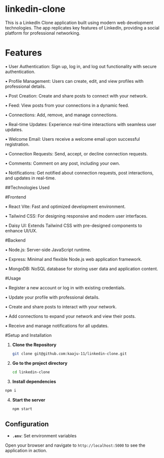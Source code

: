 # linkedin-clone

This is a LinkedIn Clone application built using modern web development technologies. The app replicates key features of LinkedIn, providing a social platform for professional networking.

# Features

• User Authentication: Sign up, log in, and log out functionality with secure authentication.

• Profile Management: Users can create, edit, and view profiles with professional details.

• Post Creation: Create and share posts to connect with your network.

• Feed: View posts from your connections in a dynamic feed.

• Connections: Add, remove, and manage connections.

• Real-time Updates: Experience real-time interactions with seamless user updates.

• Welcome Email: Users receive a welcome email upon successful registration.

• Connection Requests: Send, accept, or decline connection requests.

• Comments: Comment on any post, including your own.

• Notifications: Get notified about connection requests, post interactions, and updates in real-time.


##Technologies Used

#Frontend

• React Vite: Fast and optimized development environment.

• Tailwind CSS: For designing responsive and modern user interfaces.

• Daisy UI: Extends Tailwind CSS with pre-designed components to enhance UI/UX.

#Backend

• Node.js: Server-side JavaScript runtime.

• Express: Minimal and flexible Node.js web application framework.

• MongoDB: NoSQL database for storing user data and application content.


#Usage

• Register a new account or log in with existing credentials.

• Update your profile with professional details.

• Create and share posts to interact with your network.

• Add connections to expand your network and view their posts.

• Receive and manage notifications for all updates.

#Setup and Installation

1. **Clone the Repository**
    ```bash
    git clone git@github.com:kaaju-11/linkedin-clone.git
    ```
3. **Go to the project directory**
   ```bash
   cd linkedin-clone
   ```
5.  **Install dependencies**
   ```bash
  npm i
```
4.  **Start the server**
    ```bash
    npm start
    ```

## Configuration
- **`.env`**: Set environment variables
  
Open your browser and navigate to `http://localhost:5000` to see the application in action.
